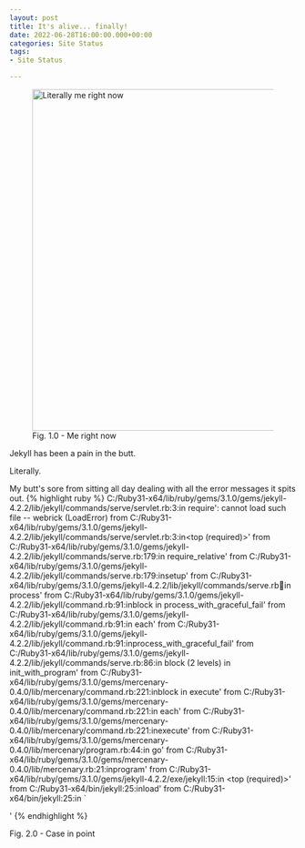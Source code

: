 ```yaml
---
layout: post
title: It's alive... finally!
date: 2022-06-28T16:00:00.000+00:00
categories: Site Status
tags:
- Site Status

---
```

<figure> <img src="https://cdn.discordapp.com/attachments/993410728088305734/993411276170600459/unknown.png" alt="Literally me right now" style="width:600px;"> <figcaption>Fig. 1.0 - Me right now</figcaption> </figure>

Jekyll has been a pain in the butt.

Literally.

My butt's sore from sitting all day dealing with all the error messages it spits out.
{% highlight ruby %}
    C:/Ruby31-x64/lib/ruby/gems/3.1.0/gems/jekyll-4.2.2/lib/jekyll/commands/serve/servlet.rb:3:in require': cannot load such file -- webrick (LoadError) from C:/Ruby31-x64/lib/ruby/gems/3.1.0/gems/jekyll-4.2.2/lib/jekyll/commands/serve/servlet.rb:3:in<top (required)>'
    from C:/Ruby31-x64/lib/ruby/gems/3.1.0/gems/jekyll-4.2.2/lib/jekyll/commands/serve.rb:179:in require_relative' from C:/Ruby31-x64/lib/ruby/gems/3.1.0/gems/jekyll-4.2.2/lib/jekyll/commands/serve.rb:179:insetup'
    from C:/Ruby31-x64/lib/ruby/gems/3.1.0/gems/jekyll-4.2.2/lib/jekyll/commands/serve.rb:100:in process' from C:/Ruby31-x64/lib/ruby/gems/3.1.0/gems/jekyll-4.2.2/lib/jekyll/command.rb:91:inblock in process_with_graceful_fail'
    from C:/Ruby31-x64/lib/ruby/gems/3.1.0/gems/jekyll-4.2.2/lib/jekyll/command.rb:91:in each' from C:/Ruby31-x64/lib/ruby/gems/3.1.0/gems/jekyll-4.2.2/lib/jekyll/command.rb:91:inprocess_with_graceful_fail'
    from C:/Ruby31-x64/lib/ruby/gems/3.1.0/gems/jekyll-4.2.2/lib/jekyll/commands/serve.rb:86:in block (2 levels) in init_with_program' from C:/Ruby31-x64/lib/ruby/gems/3.1.0/gems/mercenary-0.4.0/lib/mercenary/command.rb:221:inblock in execute'
    from C:/Ruby31-x64/lib/ruby/gems/3.1.0/gems/mercenary-0.4.0/lib/mercenary/command.rb:221:in each' from C:/Ruby31-x64/lib/ruby/gems/3.1.0/gems/mercenary-0.4.0/lib/mercenary/command.rb:221:inexecute'
    from C:/Ruby31-x64/lib/ruby/gems/3.1.0/gems/mercenary-0.4.0/lib/mercenary/program.rb:44:in go' from C:/Ruby31-x64/lib/ruby/gems/3.1.0/gems/mercenary-0.4.0/lib/mercenary.rb:21:inprogram'
    from C:/Ruby31-x64/lib/ruby/gems/3.1.0/gems/jekyll-4.2.2/exe/jekyll:15:in <top (required)>' from C:/Ruby31-x64/bin/jekyll:25:inload'
    from C:/Ruby31-x64/bin/jekyll:25:in `<main>'
{% endhighlight %}

<figcaption>Fig. 2.0 - Case in point</figcaption>
